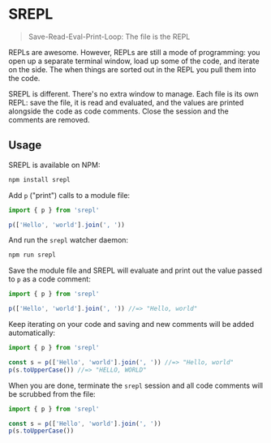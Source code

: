 # SREPL

> Save-Read-Eval-Print-Loop: The file is the REPL

REPLs are awesome. However, REPLs are still a mode of programming: you open up a separate terminal window, load up some of the code, and iterate on the side. The when things are sorted out in the REPL you pull them into the code.

SREPL is different. There's no extra window to manage. Each file is its own REPL: save the file, it is read and evaluated, and the values are printed alongside the code as code comments. Close the session and the comments are removed.

## Usage

SREPL is available on NPM:

```sh
npm install srepl
```

Add `p` ("print") calls to a module file:

```js
import { p } from 'srepl'

p(['Hello', 'world'].join(', '))
```

And run the `srepl` watcher daemon:

```sh
npm run srepl
```

Save the module file and SREPL will evaluate and print out the value passed to `p` as a code comment:

```js
import { p } from 'srepl'

p(['Hello', 'world'].join(', ')) //=> "Hello, world"
```

Keep iterating on your code and saving and new comments will be added automatically:

```js
import { p } from 'srepl'

const s = p(['Hello', 'world'].join(', ')) //=> "Hello, world"
p(s.toUpperCase()) //=> "HELLO, WORLD"
```

When you are done, terminate the `srepl` session and all code comments will be scrubbed from the file:

```js
import { p } from 'srepl'

const s = p(['Hello', 'world'].join(', '))
p(s.toUpperCase())
```
